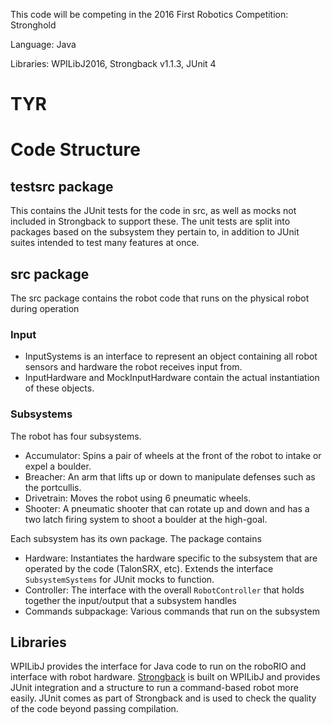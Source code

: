This code will be competing in the 2016 First Robotics Competition: Stronghold

Language: Java

Libraries: WPILibJ2016, Strongback v1.1.3, JUnit 4

# TYR

# Code Structure
## testsrc package
This contains the JUnit tests for the code in src, as well as mocks not included in Strongback to support these.
The unit tests are split into packages based on the subsystem they pertain to, in addition to JUnit suites intended to test many features at once.

## src package
The src package contains the robot code that runs on the physical robot during operation

### Input
 * InputSystems is an interface to represent an object containing all robot sensors and hardware the robot receives input from.
 * InputHardware and MockInputHardware contain the actual instantiation of these objects.

### Subsystems
The robot has four subsystems.
 * Accumulator: Spins a pair of wheels at the front of the robot to intake or expel a boulder.
 * Breacher: An arm that lifts up or down to manipulate defenses such as the portcullis.
 * Drivetrain: Moves the robot using 6 pneumatic wheels.
 * Shooter: A pneumatic shooter that can rotate up and down and has a two latch firing system to shoot a boulder at the high-goal.

Each subsystem has its own package. The package contains
 * Hardware: Instantiates the hardware specific to the subsystem that are operated by the code (TalonSRX, etc). Extends the interface `SubsystemSystems` for JUnit mocks to function.
 * Controller: The interface with the overall `RobotController` that holds together the input/output that a subsystem handles
 * Commands subpackage: Various commands that run on the subsystem
 
## Libraries
WPILibJ provides the interface for Java code to run on the roboRIO and interface with robot hardware.
[Strongback](https://strongback.org) is built on WPILibJ and provides JUnit integration and a structure to run a command-based robot more easily.
JUnit comes as part of Strongback and is used to check the quality of the code beyond passing compilation.
